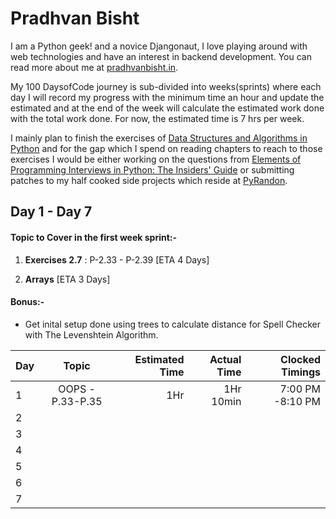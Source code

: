 # Pradhvan Bisht 

I am a Python geek! and a novice Djangonaut, I love playing around with web technologies and have an interest in backend development. You can read more about me at [pradhvanbisht.in](https://pradhvanbisht.in/).

My 100 DaysofCode journey is sub-divided into weeks(sprints) where each day I will record my progress with the minimum time an hour and update the estimated and at the end of the week will calculate the estimated work done with the total work done. For now, the estimated time is 7 hrs per week. 

I mainly plan to finish the exercises of [Data Structures and Algorithms in Python](https://www.amazon.in/Structures-Algorithms-Python-Michael-Goodrich/dp/812656217X/ref=tmm_pap_swatch_0?_encoding=UTF8&qid=&sr=) and for the gap which I spend on reading chapters to reach to those exercises I would be either working on the questions from  [Elements of Programming Interviews in Python: The Insiders' Guide](https://www.amazon.in/Elements-Programming-Interviews-Python-Insiders/dp/1537713949/ref=sr_1_1?s=books&ie=UTF8&qid=1546330150&sr=1-1&keywords=elements+of+programming+interviews+in+python) or submitting patches to my half cooked side projects which reside at [PyRandon](https://github.com/Pradhvan/PyRandom). 

## Day 1 - Day 7 

#### Topic to Cover in the first week sprint:- 

1. **Exercises 2.7** : P-2.33 - P-2.39 [ETA 4 Days]

2. **Arrays** [ETA 3 Days]


#### Bonus:-

* Get inital setup done using trees to calculate distance for Spell Checker with The Levenshtein Algorithm.


| Day        | Topic           | Estimated Time|  Actual Time | Clocked Timings |
| ---------- |  :-------------:|         -----:|        -----:|        --------:|
| 1          |OOPS - P.33-P.35 |  1Hr          |1Hr 10min     |7:00 PM -8:10 PM |
| 2          |                 |               |              |                 |
| 3          |                 |               |              |                 |
| 4          |                 |               |              |                 |
| 5          |                 |               |              |                 |
| 6          |                 |               |              |                 |
| 7          |                 |               |              |                 |



